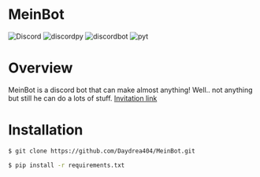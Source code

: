# MeinBot



![Discord](https://img.shields.io/discord/515156152066244635?style=for-the-badge&logo=appveyor) ![discordpy](https://img.shields.io/badge/discord-py-brightgreen?style=for-the-badge&logo=appveyor) ![discordbot](https://img.shields.io/badge/discord-bot-blueviolet?style=for-the-badge&logo=appveyor) ![pyt](https://img.shields.io/badge/python-3.7-yellow?style=for-the-badge&logo=appveyor)

# Overview

MeinBot is a discord bot that can make almost anything! Well.. not anything but still he can do a lots of stuff.
[Invitation link][link]

# Installation

```bash
$ git clone https://github.com/Daydrea404/MeinBot.git

$ pip install -r requirements.txt
```


[link]: https://discord.com/api/oauth2/authorize?client_id=573091512066375690&permissions=8&scope=bot